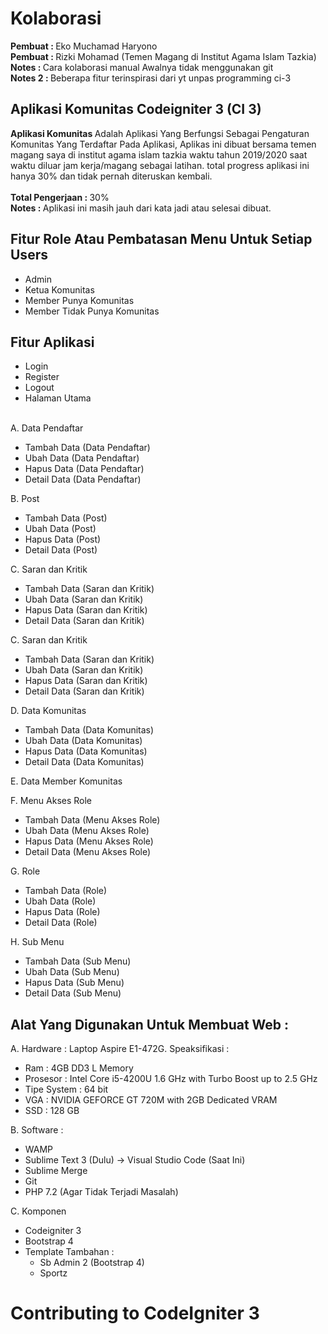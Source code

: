 # Kolaborasi

<b>Pembuat : </b>Eko Muchamad Haryono <br>
<b>Pembuat : </b>Rizki Mohamad (Temen Magang di Institut Agama Islam Tazkia)<br>
<b>Notes : </b> Cara kolaborasi manual Awalnya tidak menggunakan git<br>
<b>Notes 2 : </b> Beberapa fitur terinspirasi dari yt unpas programming ci-3

## Aplikasi Komunitas Codeigniter 3 (CI 3)

<b>Aplikasi Komunitas </b> Adalah Aplikasi Yang Berfungsi Sebagai Pengaturan Komunitas Yang Terdaftar Pada Aplikasi, Aplikas ini dibuat bersama temen magang saya di institut agama islam tazkia waktu tahun 2019/2020 saat waktu diluar jam kerja/magang sebagai latihan. total progress aplikasi ini hanya 30% dan tidak pernah diteruskan kembali. <br><br>
<b>Total Pengerjaan : </b>30%<br>
<b>Notes : </b> Aplikasi ini masih jauh dari kata jadi atau selesai dibuat.<br>

## Fitur Role Atau Pembatasan Menu Untuk Setiap Users

- Admin
- Ketua Komunitas
- Member Punya Komunitas
- Member Tidak Punya Komunitas

## Fitur Aplikasi

- Login<br>
- Register<br>
- Logout<br>
- Halaman Utama<br><br>

A. Data Pendaftar<br>

- Tambah Data (Data Pendaftar)<br>
- Ubah Data (Data Pendaftar)<br>
- Hapus Data (Data Pendaftar)<br>
- Detail Data (Data Pendaftar)<br>

B. Post<br>

- Tambah Data (Post)<br>
- Ubah Data (Post)<br>
- Hapus Data (Post)<br>
- Detail Data (Post)<br>

C. Saran dan Kritik<br>

- Tambah Data (Saran dan Kritik)<br>
- Ubah Data (Saran dan Kritik)<br>
- Hapus Data (Saran dan Kritik)<br>
- Detail Data (Saran dan Kritik)<br>

C. Saran dan Kritik<br>

- Tambah Data (Saran dan Kritik)<br>
- Ubah Data (Saran dan Kritik)<br>
- Hapus Data (Saran dan Kritik)<br>
- Detail Data (Saran dan Kritik)<br>

D. Data Komunitas<br>

- Tambah Data (Data Komunitas)<br>
- Ubah Data (Data Komunitas)<br>
- Hapus Data (Data Komunitas)<br>
- Detail Data (Data Komunitas)<br>

E. Data Member Komunitas<br>

F. Menu Akses Role<br>

- Tambah Data (Menu Akses Role)<br>
- Ubah Data (Menu Akses Role)<br>
- Hapus Data (Menu Akses Role)<br>
- Detail Data (Menu Akses Role)<br>

G. Role<br>

- Tambah Data (Role)<br>
- Ubah Data (Role)<br>
- Hapus Data (Role)<br>
- Detail Data (Role)<br>

H. Sub Menu<br>

- Tambah Data (Sub Menu)<br>
- Ubah Data (Sub Menu)<br>
- Hapus Data (Sub Menu)<br>
- Detail Data (Sub Menu)<br>

<!-- ## Aplikasi Screenshot -->

<!-- <img src="assets_readme/img/Halaman_Utama.PNG" alt="Halaman Utama">
<img src="assets_readme/img/Halaman_Utama_Setelah_Login.PNG" alt="Halaman Setalah Login"> -->

## Alat Yang Digunakan Untuk Membuat Web :

A. Hardware :
Laptop Aspire E1-472G. Speaksifikasi :

- Ram : 4GB DD3 L Memory
- Prosesor : Intel Core i5-4200U 1.6 GHz with Turbo Boost up to 2.5 GHz
- Tipe System : 64 bit
- VGA : NVIDIA GEFORCE GT 720M with 2GB Dedicated VRAM
- SSD : 128 GB

B. Software :

- WAMP
- Sublime Text 3 (Dulu) -> Visual Studio Code (Saat Ini)
- Sublime Merge
- Git
- PHP 7.2 (Agar Tidak Terjadi Masalah)

C. Komponen

- Codeigniter 3
- Bootstrap 4
- Template Tambahan :
  - Sb Admin 2 (Bootstrap 4)
  - Sportz

# Contributing to CodeIgniter 3
